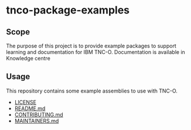 # tnco-package-examples
<!-- Not always needed, but a scope helps the user understand in a short sentance like below, why this repo exists -->
## Scope

The purpose of this project is to provide example packages to support learning and documentation for IBM TNC-O. Documentation is available in Knowledge centre 

<!-- A more detailed Usage or detailed explaination of the repository here -->
## Usage

This repository contains some example assemblies to use with TNC-O. 

* [LICENSE](LICENSE)
* [README.md](README.md)
* [CONTRIBUTING.md](CONTRIBUTING.md)
* [MAINTAINERS.md](MAINTAINERS.md)
